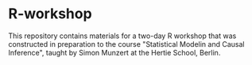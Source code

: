 # R-workshop


This repository contains materials for a two-day R workshop that was constructed in preparation to the course "Statistical Modelin and Causal Inference", taught by Simon Munzert at the Hertie School, Berlin.
